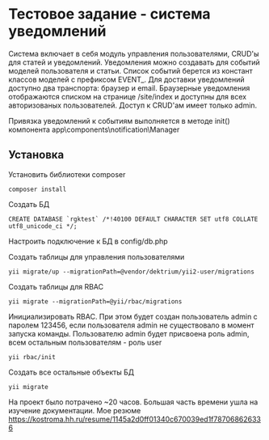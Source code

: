 Тестовое задание - система уведомлений
============================

Система включает в себя модуль управления пользователями, CRUD'ы для статей и уведомлений.
Уведомления можно создавать для событий моделей пользователя и статьи. Список событий берется из констант классов моделей
с префиксом EVENT_. Для доставки уведомлений доступно два транспорта: браузер и email. Браузерные уведомления отображаются списком 
на странице /site/index и доступны для всех авторизованых пользователей. Доступ к CRUD'ам имеет только admin.

Привязка уведомлений к событиям выполняется в методе init() компонента app\components\notification\Manager

Установка
------------

Установить библиотеки composer
~~~
composer install
~~~

Создать БД
~~~
CREATE DATABASE `rgktest` /*!40100 DEFAULT CHARACTER SET utf8 COLLATE utf8_unicode_ci */;
~~~

Настроить подключение к БД в config/db.php

Создать таблицы для управления пользователями
~~~
yii migrate/up --migrationPath=@vendor/dektrium/yii2-user/migrations
~~~

Создать таблицы для RBAC
~~~
yii migrate --migrationPath=@yii/rbac/migrations
~~~

Инициализировать RBAC. При этом будет создан пользователь admin с паролем 123456,
если пользователя admin не существовало в момент запуска команды. Пользователю admin будет
присвоена роль admin, всем остальным пользователям - роль user
~~~
yii rbac/init
~~~

Создать все остальные объекты БД
~~~
yii migrate
~~~

На проект было потрачено ~20 часов. Большая часть времени ушла на изучение документации.
Мое резюме https://kostroma.hh.ru/resume/1145a2d0ff01340c670039ed1f787068626336
